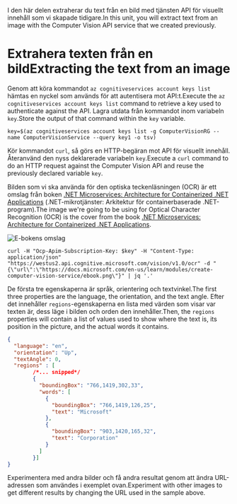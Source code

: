 <span data-ttu-id="7e6a1-101">I den här delen extraherar du text från en bild med tjänsten API för visuellt innehåll som vi skapade tidigare.</span><span class="sxs-lookup"><span data-stu-id="7e6a1-101">In this unit, you will extract text from an image with the Computer Vision API service that we created previously.</span></span>

# <a name="extracting-the-text-from-an-image"></a><span data-ttu-id="7e6a1-102">Extrahera texten från en bild</span><span class="sxs-lookup"><span data-stu-id="7e6a1-102">Extracting the text from an image</span></span>

<span data-ttu-id="7e6a1-103">Genom att köra kommandot `az cognitiveservices account keys list` hämtas en nyckel som används för att autentisera mot API:t.</span><span class="sxs-lookup"><span data-stu-id="7e6a1-103">Execute the `az cognitiveservices account keys list` command to retrieve a key used to authenticate against the API.</span></span> <span data-ttu-id="7e6a1-104">Lagra utdata från kommandot inom variabeln `key`.</span><span class="sxs-lookup"><span data-stu-id="7e6a1-104">Store the output of that command within the `key` variable.</span></span>

```azurecli
key=$(az cognitiveservices account keys list -g ComputerVisionRG --name ComputerVisionService --query key1 -o tsv)
```

<span data-ttu-id="7e6a1-105">Kör kommandot `curl`, så görs en HTTP-begäran mot API för visuellt innehåll. Återanvänd den nyss deklarerade variabeln `key`.</span><span class="sxs-lookup"><span data-stu-id="7e6a1-105">Execute a `curl` command to do an HTTP request against the Computer Vision API and reuse the previously declared variable `key`.</span></span>

<span data-ttu-id="7e6a1-106">Bilden som vi ska använda för den optiska teckenläsningen (OCR) är ett omslag från boken [.NET Microservices: Architecture for Containerized .NET Applications](/dotnet/standard/microservices-architecture/) (.NET-mikrotjänster: Arkitektur för containerbaserade .NET-program).</span><span class="sxs-lookup"><span data-stu-id="7e6a1-106">The image we're going to be using for Optical Character Recognition (OCR) is the cover from the book [.NET Microservices: Architecture for Containerized .NET Applications](/dotnet/standard/microservices-architecture/).</span></span>

![E-bokens omslag](../images/ebook.png)

```azurecli
curl -H "Ocp-Apim-Subscription-Key: $key" -H "Content-Type: application/json" "https://westus2.api.cognitive.microsoft.com/vision/v1.0/ocr" -d "{\"url\":\"https://docs.microsoft.com/en-us/learn/modules/create-computer-vision-service/ebook.png\"}" | jq '.'
```

<span data-ttu-id="7e6a1-108">De första tre egenskaperna är språk, orientering och textvinkel.</span><span class="sxs-lookup"><span data-stu-id="7e6a1-108">The first three properties are the language, the orientation, and the text angle.</span></span> <span data-ttu-id="7e6a1-109">Efter det innehåller `regions`-egenskaperna en lista med värden som visar var texten är, dess läge i bilden och orden den innehåller.</span><span class="sxs-lookup"><span data-stu-id="7e6a1-109">Then, the `regions` properties will contain a list of values used to show where the text is, its position in the picture, and the actual words it contains.</span></span>

```json
{
  "language": "en",
  "orientation": "Up",
  "textAngle": 0,
  "regions" : [
        /*... snipped*/
        {
          "boundingBox": "766,1419,302,33",
          "words": [
            {
              "boundingBox": "766,1419,126,25",
              "text": "Microsoft"
            },
            {
              "boundingBox": "903,1420,165,32",
              "text": "Corporation"
            }
          ]
        }]
}
```

<span data-ttu-id="7e6a1-110">Experimentera med andra bilder och få andra resultat genom att ändra URL-adressen som användes i exemplet ovan.</span><span class="sxs-lookup"><span data-stu-id="7e6a1-110">Experiment with other images to get different results by changing the URL used in the sample above.</span></span>
